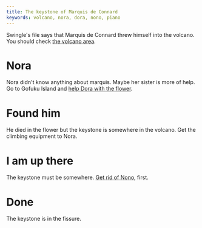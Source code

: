 ```yaml
---
title: The keystone of Marquis de Connard
keywords: volcano, nora, dora, nono, piano
---
```


Swingle's file says that Marquis de Connard threw himself into the volcano. You should check [the volcano area](../120-kalaua-island/030-volcano/index.md).

# Nora
Nora didn't know anything about marquis. Maybe her sister is more of help. Go to Gofuku Island and [help Dora with the flower](../100-gofuku-island/050-flower/index.md).

# Found him
He died in the flower but the keystone is somewhere in the volcano. Get the climbing equipment to Nora.

# I am up there
The keystone must be somewhere. [Get rid of Nono](../120-kalaua-island/030-volcano/020-nono.md), first.

# Done
The keystone is in the fissure.
